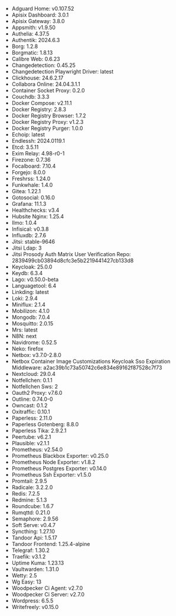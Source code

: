 * Adguard Home: v0.107.52
* Apisix Dashboard: 3.0.1
* Apisix Gateway: 3.8.0
* Appsmith: v1.9.50
* Authelia: 4.37.5
* Authentik: 2024.6.3
* Borg: 1.2.8
* Borgmatic: 1.8.13
* Calibre Web: 0.6.23
* Changedetection: 0.45.25
* Changedetection Playwright Driver: latest
* Clickhouse: 24.6.2.17
* Collabora Online: 24.04.3.1.1
* Container Socket Proxy: 0.2.0
* Couchdb: 3.3.3
* Docker Compose: v2.11.1
* Docker Registry: 2.8.3
* Docker Registry Browser: 1.7.2
* Docker Registry Proxy: v1.2.3
* Docker Registry Purger: 1.0.0
* Echoip: latest
* Endlessh: 2024.0119.1
* Etcd: 3.5.11
* Exim Relay: 4.98-r0-1
* Firezone: 0.7.36
* Focalboard: 7.10.4
* Forgejo: 8.0.0
* Freshrss: 1.24.0
* Funkwhale: 1.4.0
* Gitea: 1.22.1
* Gotosocial: 0.16.0
* Grafana: 11.1.3
* Healthchecks: v3.4
* Hubsite Nginx: 1.25.4
* Ilmo: 1.0.4
* Infisical: v0.3.8
* Influxdb: 2.7.6
* Jitsi: stable-9646
* Jitsi Ldap: 3
* Jitsi Prosody Auth Matrix User Verification Repo: 2839499cb03894d8cfc3e5b2219441427cb133d8
* Keycloak: 25.0.0
* Keydb: 6.3.4
* Lago: v0.50.0-beta
* Languagetool: 6.4
* Linkding: latest
* Loki: 2.9.4
* Miniflux: 2.1.4
* Mobilizon: 4.1.0
* Mongodb: 7.0.4
* Mosquitto: 2.0.15
* Mrs: latest
* N8N: next
* Navidrome: 0.52.5
* Neko: firefox
* Netbox: v3.7.0-2.8.0
* Netbox Container Image Customizations Keycloak Sso Expiration Middleware: a2ac39b1c73a50742c6e834e89162f87528c7f73
* Nextcloud: 29.0.4
* Notfellchen: 0.1.1
* Notfellchen Sws: 2
* Oauth2 Proxy: v7.6.0
* Outline: 0.74.0-0
* Owncast: 0.1.2
* Oxitraffic: 0.10.1
* Paperless: 2.11.0
* Paperless Gotenberg: 8.8.0
* Paperless Tika: 2.9.2.1
* Peertube: v6.2.1
* Plausible: v2.1.1
* Prometheus: v2.54.0
* Prometheus Blackbox Exporter: v0.25.0
* Prometheus Node Exporter: v1.8.2
* Prometheus Postgres Exporter: v0.14.0
* Prometheus Ssh Exporter: v1.5.0
* Promtail: 2.9.5
* Radicale: 3.2.2.0
* Redis: 7.2.5
* Redmine: 5.1.3
* Roundcube: 1.6.7
* Rumqttd: 0.21.0
* Semaphore: 2.9.56
* Soft Serve: v0.4.7
* Syncthing: 1.27.10
* Tandoor Api: 1.5.17
* Tandoor Frontend: 1.25.4-alpine
* Telegraf: 1.30.2
* Traefik: v3.1.2
* Uptime Kuma: 1.23.13
* Vaultwarden: 1.31.0
* Wetty: 2.5
* Wg Easy: 13
* Woodpecker Ci Agent: v2.7.0
* Woodpecker Ci Server: v2.7.0
* Wordpress: 6.5.5
* Writefreely: v0.15.0
